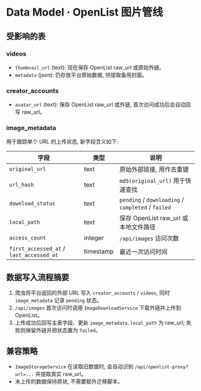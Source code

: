 # Data Model · OpenList 图片管线

## 受影响的表

### videos
- `thumbnail_url` (text): 现在保存 OpenList raw_url 或原始外链。
- `metadata` (json): 仍存放平台原始数据, 供提取备用封面。

### creator_accounts
- `avatar_url` (text): 保存 OpenList raw_url 或外链, 首次访问成功后会自动回写 raw_url。

### image_metadata
用于跟踪单个 URL 的上传状态, 新字段含义如下:

| 字段 | 类型 | 说明 |
| --- | --- | --- |
| `original_url` | text | 原始外部链接, 用作去重键 |
| `url_hash` | text | `md5(original_url)` 用于快速查找 |
| `download_status` | text | `pending` / `downloading` / `completed` / `failed` |
| `local_path` | text | 保存 OpenList raw_url 或本地文件路径 |
| `access_count` | integer | `/api/images` 访问次数 |
| `first_accessed_at` / `last_accessed_at` | timestamp | 最近一次访问时间 |

## 数据写入流程摘要

1. 爬虫将平台返回的外部 URL 写入 `creator_accounts` / `videos`, 同时 `image_metadata` 记录 `pending` 状态。
2. `/api/images` 首次访问时调用 `ImageDownloadService` 下载外链并上传到 OpenList。
3. 上传成功后回写主表字段、更新 `image_metadata.local_path` 为 raw_url; 失败则保留外链并把状态置为 `failed`。

## 兼容策略

- `ImageStorageService` 在读取旧数据时, 会自动识别 `/api/openlist-proxy?url=...` 并提取真实 raw_url。
- 未上传的数据保持原状, 不需要额外迁移脚本。
